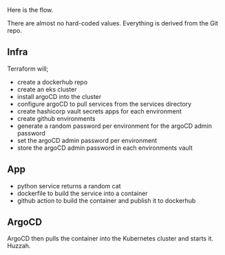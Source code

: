 Here is the flow.

There are almost no hard-coded values. Everything is derived from the Git repo.

## Infra

Terraform will;

- create a dockerhub repo
- create an eks cluster
- install argoCD into the cluster
- configure argoCD to pull services from the services directory
- create hashicorp vault secrets apps for each environment
- create github environments
- generate a random password per environment for the argoCD admin password
- set the argoCD admin password per environment
- store the argoCD admin password in each environments vault

## App

- python service returns a random cat
- dockerfile to build the service into a container
- github action to build the container and publish it to dockerhub

## ArgoCD

ArgoCD then pulls the container into the Kubernetes cluster and starts it. Huzzah.